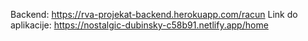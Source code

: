 Backend: https://rva-projekat-backend.herokuapp.com/racun
Link do aplikacije: https://nostalgic-dubinsky-c58b91.netlify.app/home